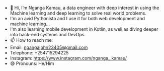 - 👋 Hi, I’m Nganga Kamau, a data engineer with deep interest in using the Machine learning and deep learning to solve real world problems.
- I'm an avid Pythonista and I use it for both web development and machine learning...
- I'm also learning mobile development in Kotlin, as well as diving deeper into back-end systems and DevOps.
- 📫 How to reach me:
- Email: ngangajohn23405@gmail.com
- Telephone: +254715294225
- Instagram: https://www.instagram.com/nganga_.kamau/
- 😄 Pronouns: He/Him
